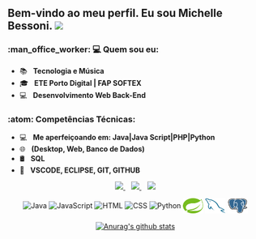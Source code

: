 <h2> Bem-vindo ao meu perfil. Eu sou <strong>Michelle Bessoni</strong>. <img src="https://github.com/souvikguria98/souvikguria98/blob/master/Hi.gif" width="25"></h2>

<h3> :man_office_worker: 💻 Quem sou eu: </h3>

- :books: &nbsp; <strong>Tecnologia e Música</strong>
- 🎓 &nbsp; <strong>ETE Porto Digital | FAP SOFTEX</strong>
- :computer: &nbsp; <strong>Desenvolvimento Web Back-End</strong>

<h3>:atom: Competências Técnicas: </h3>

- 💻 &nbsp; <strong>Me aperfeiçoando em: Java|Java Script|PHP|Python</strong>
- 🌐 &nbsp; <strong>(Desktop, Web, Banco de Dados)</strong>
- 🛢 &nbsp; <strong>SQL</strong>
- 🔧 &nbsp; <strong>VSCODE, ECLIPSE, GIT, GITHUB</strong>


<div align="center">
<p align='center'>  
  <a href="https://www.linkedin.com/in/michelle-bessoni-56bb52143">
    <img src="https://img.shields.io/badge/linkedin-%230077B5.svg?&style=for-the-badge&logo=linkedin&logoColor=white" />
  </a>&nbsp;&nbsp;
  <a href="https://www.instagram.com/michellebessoni">
    <img src="https://img.shields.io/badge/instagram-%23E4405F.svg?&style=for-the-badge&logo=instagram&logoColor=white" />        
  </a>&nbsp;&nbsp; 
  <a href="http://lattes.cnpq.br/4583355880051595" target="_blank">
    <img src="https://img.shields.io/badge/Lattes-2E5469?style=for-the-badge&logo=htmlacademy&logoColor=white"></a>
</p>
<div>

 <div align="center">
    <img align="center" height="30" width="40" alt="Java" src="https://cdn.jsdelivr.net/gh/devicons/devicon/icons/java/java-original.svg">
    <img align="center" height="30" width="40" alt="JavaScript" src="https://cdn.jsdelivr.net/gh/devicons/devicon/icons/javascript/javascript-original.svg">
    <img align="center" height="30" width="40" alt="HTML" src="https://cdn.jsdelivr.net/gh/devicons/devicon/icons/html5/html5-original.svg">
    <img align="center" height="30" width="40" alt="CSS" src="https://cdn.jsdelivr.net/gh/devicons/devicon/icons/css3/css3-original.svg">
    <img align="center" height="30" width="40" alt="Python" src="https://cdn.jsdelivr.net/gh/devicons/devicon/icons/python/python-original.svg">
    <img align="center" height="30" width="40" alt="Spring" src="https://github.com/devicons/devicon/blob/v2.15.1/icons/spring/spring-original.svg">
    <img align="center" height="30" width="40" alt="MySql" src="https://github.com/devicons/devicon/blob/v2.15.1/icons/mysql/mysql-original.svg">
    <img align="center" height="30" width="40" alt="Postgresql" src="https://github.com/devicons/devicon/blob/v2.15.1/icons/postgresql/postgresql-original.svg">
</div>


</br>
<div align="center">
<a href="https://github-readme-stats.anuraghazra1.vercel.app/api?username=mbessoni"><img src="https://github-readme-stats.anuraghazra1.vercel.app/api?username=mbessoni&show_icons=true&include_all_commits=true&theme=radical" alt="Anurag's github stats"/>
</a>
</div>
